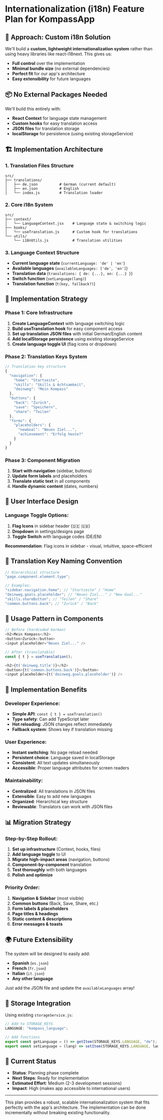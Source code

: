 # Internationalization (i18n) Feature Plan for KompassApp

## 🎯 **Approach: Custom i18n Solution**

We'll build a **custom, lightweight internationalization system** rather than using heavy libraries like react-i18next. This gives us:

- **Full control** over the implementation
- **Minimal bundle size** (no external dependencies)
- **Perfect fit** for our app's architecture
- **Easy extensibility** for future languages

## 📦 **No External Packages Needed**

We'll build this entirely with:

- **React Context** for language state management
- **Custom hooks** for easy translation access
- **JSON files** for translation storage
- **localStorage** for persistence (using existing storageService)

## 🏗️ **Implementation Architecture**

### **1. Translation Files Structure**

```
src/
├── translations/
│   ├── de.json          # German (current default)
│   ├── en.json          # English
│   └── index.js         # Translation loader
```

### **2. Core i18n System**

```
src/
├── context/
│   └── LanguageContext.jsx    # Language state & switching logic
├── hooks/
│   └── useTranslation.js      # Custom hook for translations
└── utils/
    └── i18nUtils.js           # Translation utilities
```

### **3. Language Context Structure**

- **Current language state** (`currentLanguage: 'de' | 'en'`)
- **Available languages** (`availableLanguages: ['de', 'en']`)
- **Translation data** (`translations: { de: {...}, en: {...} }`)
- **Switch function** (`setLanguage(lang)`)
- **Translation function** (`t(key, fallback?)`)

## 🔧 **Implementation Strategy**

### **Phase 1: Core Infrastructure**

1. **Create LanguageContext** with language switching logic
2. **Build useTranslation hook** for easy component access
3. **Set up translation JSON files** with initial German/English content
4. **Add localStorage persistence** using existing storageService
5. **Create language toggle UI** (flag icons or dropdown)

### **Phase 2: Translation Keys System**

```javascript
// Translation key structure
{
  "navigation": {
    "home": "Startseite",
    "skills": "Skills & Achtsamkeit",
    "deinweg": "Mein Kompass"
  },
  "buttons": {
    "back": "Zurück",
    "save": "Speichern",
    "share": "Teilen"
  },
  "forms": {
    "placeholders": {
      "newGoal": "Neues Ziel...",
      "achievement": "Erfolg heute?"
    }
  }
}
```

### **Phase 3: Component Migration**

1. **Start with navigation** (sidebar, buttons)
2. **Update form labels** and placeholders
3. **Translate static text** in all components
4. **Handle dynamic content** (dates, numbers)

## 🎨 **User Interface Design**

### **Language Toggle Options:**

1. **Flag Icons** in sidebar header (🇩🇪 🇬🇧)
2. **Dropdown** in settings/designs page
3. **Toggle Switch** with language codes (DE/EN)

**Recommendation**: Flag icons in sidebar - visual, intuitive, space-efficient

## 📝 **Translation Key Naming Convention**

```javascript
// Hierarchical structure
"page.component.element.type";

// Examples:
"sidebar.navigation.home"; // "Startseite" / "Home"
"deinweg.goals.placeholder"; // "Neues Ziel..." / "New Goal..."
"skills.shareButton"; // "Teilen" / "Share"
"common.buttons.back"; // "Zurück" / "Back"
```

## 🔄 **Usage Pattern in Components**

```javascript
// Before (hardcoded German)
<h2>Mein Kompass</h2>
<button>Zurück</button>
<input placeholder="Neues Ziel..." />

// After (translatable)
const { t } = useTranslation();

<h2>{t('deinweg.title')}</h2>
<button>{t('common.buttons.back')}</button>
<input placeholder={t('deinweg.goals.placeholder')} />
```

## 🚀 **Implementation Benefits**

### **Developer Experience:**

- **Simple API**: `const { t } = useTranslation()`
- **Type safety**: Can add TypeScript later
- **Hot reloading**: JSON changes reflect immediately
- **Fallback system**: Shows key if translation missing

### **User Experience:**

- **Instant switching**: No page reload needed
- **Persistent choice**: Language saved in localStorage
- **Consistent**: All text updates simultaneously
- **Accessible**: Proper language attributes for screen readers

### **Maintainability:**

- **Centralized**: All translations in JSON files
- **Extensible**: Easy to add new languages
- **Organized**: Hierarchical key structure
- **Reviewable**: Translators can work with JSON files

## 📊 **Migration Strategy**

### **Step-by-Step Rollout:**

1. **Set up infrastructure** (Context, hooks, files)
2. **Add language toggle** to UI
3. **Migrate high-impact areas** (navigation, buttons)
4. **Component-by-component** translation
5. **Test thoroughly** with both languages
6. **Polish and optimize**

### **Priority Order:**

1. **Navigation & Sidebar** (most visible)
2. **Common buttons** (Back, Save, Share, etc.)
3. **Form labels & placeholders**
4. **Page titles & headings**
5. **Static content & descriptions**
6. **Error messages & toasts**

## 🌍 **Future Extensibility**

The system will be designed to easily add:

- **Spanish** (`es.json`)
- **French** (`fr.json`)
- **Italian** (`it.json`)
- **Any other language**

Just add the JSON file and update the `availableLanguages` array!

## 💾 **Storage Integration**

Using existing `storageService.js`:

```javascript
// Add to STORAGE_KEYS
LANGUAGE: "kompass_language";

// Add functions
export const getLanguage = () => getItem(STORAGE_KEYS.LANGUAGE, "de");
export const setLanguage = (lang) => setItem(STORAGE_KEYS.LANGUAGE, lang);
```

## 🎯 **Current Status**

- **Status**: Planning phase complete
- **Next Steps**: Ready for implementation
- **Estimated Effort**: Medium (2-3 development sessions)
- **Impact**: High (makes app accessible to international users)

---

This plan provides a robust, scalable internationalization system that fits perfectly with the app's architecture. The implementation can be done incrementally without breaking existing functionality.
